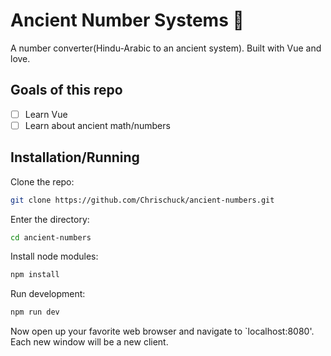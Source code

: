 # Ancient Number Systems 🗿

A number converter(Hindu-Arabic to an ancient system). Built with Vue and love. 

## Goals of this repo
- [ ] Learn Vue
- [ ] Learn about ancient math/numbers

## Installation/Running
Clone the repo:  
```bash
git clone https://github.com/Chrischuck/ancient-numbers.git
```
Enter the directory:  
```bash
cd ancient-numbers
```

Install node modules:  
```bash
npm install
```

Run development:  
```bash
npm run dev
```
Now open up your favorite web browser and navigate to `localhost:8080'. Each new window will be a new client.